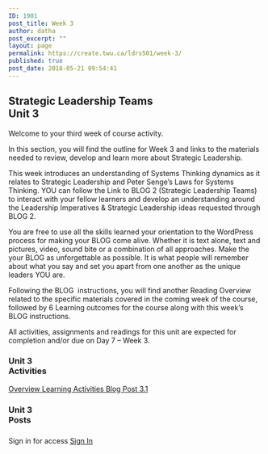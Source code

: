 ```yaml
---
ID: 1901
post_title: Week 3
author: datha
post_excerpt: ""
layout: page
permalink: https://create.twu.ca/ldrs501/week-3/
published: true
post_date: 2018-05-21 09:54:41
---
```

<!--themify_builder_static-->

<h2>Strategic Leadership Teams<br/>Unit 3</h2>

Welcome to your third week of course activity.

In this section, you will find the outline for Week 3 and links to the materials needed to review, develop and learn more about Strategic Leadership.

This week introduces an understanding of Systems Thinking dynamics as it relates to Strategic Leadership and Peter Senge&#8217;s Laws for Systems Thinking. YOU can follow the Link to BLOG 2 (Strategic Leadership Teams) to interact with your fellow learners and develop an understanding around the Leadership Imperatives &#038; Strategic Leadership ideas requested through BLOG 2.

You are free to use all the skills learned your orientation to the WordPress process for making your BLOG come alive. Whether it is text alone, text and pictures, video, sound bite or a combination of all approaches. Make the your BLOG as unforgettable as possible. It is what people will remember about what you say and set you apart from one another as the unique leaders YOU are.

Following the BLOG  instructions, you will find another Reading Overview related to the specific materials covered in the coming week of the course, followed by 6 Learning outcomes for the course along with this week&#8217;s BLOG instructions.

All activities, assignments and readings for this unit are expected for completion and/or due on Day 7 &#8211; Week 3.

<h3>Unit 3<br/>Activities</h3>

<a href="https://create.twu.ca/ldrs501/unit-3/"> Overview </a> <a href="https://create.twu.ca/ldrs501/unit-3-learning-activities/"> Learning Activities </a> <a href="https://create.twu.ca/ldrs501/week-3-post-3-1/"> Blog Post 3.1 </a>

<h3>Unit 3<br/>Posts</h3>

<h3></h3>

Sign in for access 
 <a href="https://create.twu.ca/wp-admin"> Sign In </a><!--/themify_builder_static-->